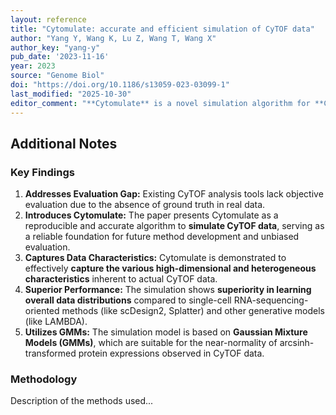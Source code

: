 ```yaml
---
layout: reference
title: "Cytomulate: accurate and efficient simulation of CyTOF data"
author: "Yang Y, Wang K, Lu Z, Wang T, Wang X"
author_key: "yang-y"
pub_date: '2023-11-16'
year: 2023
source: "Genome Biol"
doi: "https://doi.org/10.1186/s13059-023-03099-1"
last_modified: "2025-10-30"
editor_comment: "**Cytomulate** is a novel simulation algorithm for **Cytometry by Time-of-Flight (CyTOF)** data. This article presents its development and validation. Cytomulate is positioned as a critical tool to advance CyTOF methodology by providing a reliable platform for benchmarking and validation."
---
```


## Additional Notes

### Key Findings

1.  **Addresses Evaluation Gap:** Existing CyTOF analysis tools lack objective evaluation due to the absence of ground truth in real data.
2.  **Introduces Cytomulate:** The paper presents Cytomulate as a reproducible and accurate algorithm to **simulate CyTOF data**, serving as a reliable foundation for future method development and unbiased evaluation.
3.  **Captures Data Characteristics:** Cytomulate is demonstrated to effectively **capture the various high-dimensional and heterogeneous characteristics** inherent to actual CyTOF data.
4.  **Superior Performance:** The simulation shows **superiority in learning overall data distributions** compared to single-cell RNA-sequencing-oriented methods (like scDesign2, Splatter) and other generative models (like LAMBDA).
5.  **Utilizes GMMs:** The simulation model is based on **Gaussian Mixture Models (GMMs)**, which are suitable for the near-normality of arcsinh-transformed protein expressions observed in CyTOF data.

### Methodology

Description of the methods used...
